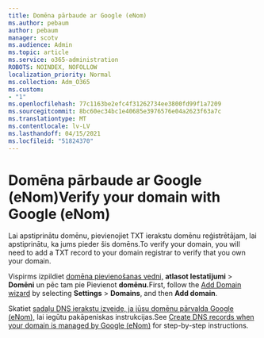 ```yaml
---
title: Domēna pārbaude ar Google (eNom)
ms.author: pebaum
author: pebaum
manager: scotv
ms.audience: Admin
ms.topic: article
ms.service: o365-administration
ROBOTS: NOINDEX, NOFOLLOW
localization_priority: Normal
ms.collection: Adm_O365
ms.custom:
- "1"
ms.openlocfilehash: 77c1163be2efc4f31262734ee3800fd99f1a7209
ms.sourcegitcommit: 8bc60ec34bc1e40685e3976576e04a2623f63a7c
ms.translationtype: MT
ms.contentlocale: lv-LV
ms.lasthandoff: 04/15/2021
ms.locfileid: "51824370"
---
```

# <a name="verify-your-domain-with-google-enom"></a><span data-ttu-id="0895e-102">Domēna pārbaude ar Google (eNom)</span><span class="sxs-lookup"><span data-stu-id="0895e-102">Verify your domain with Google (eNom)</span></span>

<span data-ttu-id="0895e-103">Lai apstiprinātu domēnu, pievienojiet TXT ierakstu domēnu reģistrētājam, lai apstiprinātu, ka jums pieder šis domēns.</span><span class="sxs-lookup"><span data-stu-id="0895e-103">To verify your domain, you will need to add a TXT record to your domain registrar to verify that you own your domain.</span></span> 

<span data-ttu-id="0895e-104">Vispirms izpildiet [domēna pievienošanas vedni,](https://admin.microsoft.com/Adminportal#/Domains) **atlasot Iestatījumi** \> **Domēni** un pēc tam pie Pievienot **domēnu.**</span><span class="sxs-lookup"><span data-stu-id="0895e-104">First, follow the [Add Domain wizard](https://admin.microsoft.com/Adminportal#/Domains) by selecting **Settings** \> **Domains**, and then **Add domain**.</span></span>
  
<span data-ttu-id="0895e-105">Skatiet [sadaļu DNS ierakstu izveide, ja jūsu domēnu pārvalda Google (eNom),](https://docs.microsoft.com/microsoft-365/admin/dns/create-dns-records-for-domain-managed-by-google-enom) lai iegūtu pakāpeniskas instrukcijas.</span><span class="sxs-lookup"><span data-stu-id="0895e-105">See [Create DNS records when your domain is managed by Google (eNom)](https://docs.microsoft.com/microsoft-365/admin/dns/create-dns-records-for-domain-managed-by-google-enom) for step-by-step instructions.</span></span>